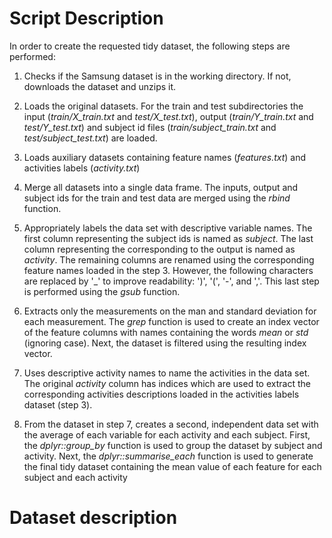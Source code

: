 # Script Description

In order to create the requested tidy dataset, the following steps
are performed:

1. Checks if the Samsung dataset is in the working directory. If not,
downloads the dataset and unzips it.

2. Loads the original datasets. For the train and test subdirectories
the input (*train/X\_train.txt* and *test/X\_test.txt*), output 
(*train/Y\_train.txt* and *test/Y\_test.txt*)
and subject id files (*train/subject\_train.txt* and *test/subject\_test.txt*)
are loaded.

3. Loads auxiliary datasets containing feature names (*features.txt*) and 
activities labels (*activity.txt*)

4. Merge all datasets into a single data frame. The inputs, output and subject ids
for the train and test data are merged using the *rbind* function.

5. Appropriately labels the data set with descriptive variable names. The first
column representing the subject ids is named as *subject*. The last column representing
the corresponding to the output is named as *activity*. The remaining columns are
renamed using the corresponding feature names loaded in the step 3. However, the
following characters are replaced by '\_' to improve readability: ')', '(', '-', and ','. 
This last step is performed using the *gsub* function.

6. Extracts only the measurements on the man and standard deviation for each measurement.
The *grep* function is used to create an index vector of the feature columns with names 
containing the words *mean* or *std* (ignoring case). Next, the dataset is filtered
using the resulting index vector.

7. Uses descriptive activity names to name the activities in the data set. The
original *activity* column has indices which are used to extract the corresponding
activities descriptions loaded in the activities labels dataset (step 3).

8. From the dataset in step 7, creates a second, independent data set with the
average of each variable for each activity and each subject. First, the 
*dplyr::group_by* function is used to group the dataset by subject and activity.
Next, the *dplyr::summarise_each* function is used to generate the final tidy
dataset containing the mean value of each feature for each subject and each
activity

# Dataset description



